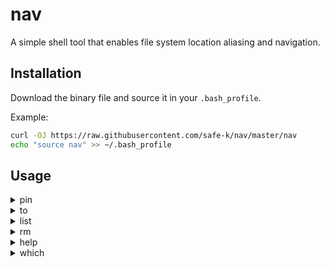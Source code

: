 # nav

A simple shell tool that enables file system location aliasing and navigation.

## Installation

Download the binary file and source it in your `.bash_profile`.

Example:
```bash
curl -OJ https://raw.githubusercontent.com/safe-k/nav/master/nav
echo "source nav" >> ~/.bash_profile
```

## Usage

<details>
<summary>pin</summary>
<p>
Assigns an alias to the given location.

```bash
nav pin [location] [alias]
```
</p>
</details>

<details>
<summary>to</summary>
<p>
Navigates to the location assigned to the given alias.

```bash
nav to [alias]
```
</p>
</details>

<details>
<summary>list</summary>
<p>
Lists all available location aliases.

```bash
nav list
```
</p>
</details>

<details>
<summary>rm</summary>
<p>
Removes the given location alias.

```bash
nav rm [alias]
```
</p>
</details>

<details>
<summary>help</summary>
<p>
Prints out usage instructions.

```bash
nav help
```
</p>
</details>

<details>
<summary>which</summary>
<p>
Prints out the installation location.

```bash
nav which
```
</p>
</details>
